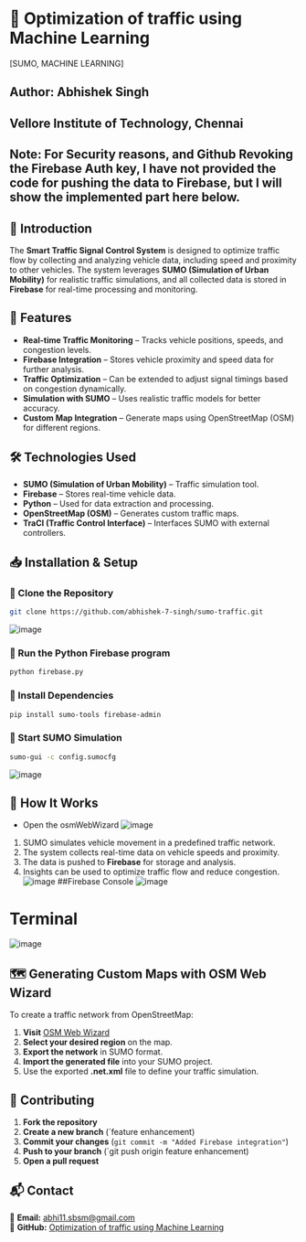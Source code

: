 # 🚦 Optimization of traffic using Machine Learning 
[SUMO, MACHINE LEARNING]
## Author: Abhishek Singh
## Vellore Institute of Technology, Chennai
## Note: For Security reasons, and Github Revoking the Firebase Auth key, I have not provided the code for pushing the data to Firebase, but I will show the implemented part here below. 
## 📝 Introduction
The **Smart Traffic Signal Control System** is designed to optimize traffic flow by collecting and analyzing vehicle data, including speed and proximity to other vehicles. The system leverages **SUMO (Simulation of Urban Mobility)** for realistic traffic simulations, and all collected data is stored in **Firebase** for real-time processing and monitoring.

## 🚀 Features
- **Real-time Traffic Monitoring** – Tracks vehicle positions, speeds, and congestion levels.
- **Firebase Integration** – Stores vehicle proximity and speed data for further analysis.
- **Traffic Optimization** – Can be extended to adjust signal timings based on congestion dynamically.
- **Simulation with SUMO** – Uses realistic traffic models for better accuracy.
- **Custom Map Integration** – Generate maps using OpenStreetMap (OSM) for different regions.

## 🛠️ Technologies Used
- **SUMO (Simulation of Urban Mobility)** – Traffic simulation tool.
- **Firebase** – Stores real-time vehicle data.
- **Python** – Used for data extraction and processing.
- **OpenStreetMap (OSM)** – Generates custom traffic maps.
- **TraCI (Traffic Control Interface)** – Interfaces SUMO with external controllers.

## 📥 Installation & Setup

### 🔹 Clone the Repository
```sh
git clone https://github.com/abhishek-7-singh/sumo-traffic.git
```
![image](https://github.com/user-attachments/assets/7dbf07ed-2848-4856-af9c-049b10f34b1e)

  ### 🔹 Run the Python Firebase program
```sh
python firebase.py
```

### 🔹 Install Dependencies
```sh
pip install sumo-tools firebase-admin
```

### 🔹 Start SUMO Simulation
```sh
sumo-gui -c config.sumocfg
```
![image](https://github.com/user-attachments/assets/6f836515-9d85-4dc9-840d-97be640e8562)

## 📌 How It Works
* Open the osmWebWizard
  ![image](https://github.com/user-attachments/assets/e7a64950-d7b2-43f7-bca0-c6915a52f9a1)

1. SUMO simulates vehicle movement in a predefined traffic network.
2. The system collects real-time data on vehicle speeds and proximity.
3. The data is pushed to **Firebase** for storage and analysis.
4. Insights can be used to optimize traffic flow and reduce congestion.
![image](https://github.com/user-attachments/assets/146d6285-558e-4b6f-95b7-ae4233b3ac5c)
##Firebase Console
![image](https://github.com/user-attachments/assets/ff4003f0-3d3d-46af-95d5-aee4060797cc)
# Terminal
![image](https://github.com/user-attachments/assets/41fdfe53-977a-4e68-b85b-260120659e66)

## 🗺️ Generating Custom Maps with OSM Web Wizard
To create a traffic network from OpenStreetMap:
1. **Visit** [OSM Web Wizard](https://sumo.dlr.de/docs/Tutorials/OSMWebWizard.html)
2. **Select your desired region** on the map.
3. **Export the network** in SUMO format.
4. **Import the generated file** into your SUMO project.
5. Use the exported **.net.xml** file to define your traffic simulation.

## 🤝 Contributing
1. **Fork the repository**
2. **Create a new branch** (`feature enhancement)
3. **Commit your changes** (`git commit -m "Added Firebase integration"`)
4. **Push to your branch** (`git push origin feature enhancement)
5. **Open a pull request**



## 📬 Contact
📧 **Email:** abhi11.sbsm@gmail.com  
🔗 **GitHub:** [Optimization of traffic using Machine Learning](https://github.com/abhishek-7-singh/sumo-traffic)

